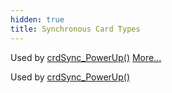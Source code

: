 ```yaml
---
hidden: true
title: Synchronous Card Types
---
```


Used by <a href="crdsync_8h.md#a54f538cdfe50976653de0ed7550a716b">crdSync_PowerUp()</a> [More\...](#details)

Used by <a href="crdsync_8h.md#a54f538cdfe50976653de0ed7550a716b">crdSync_PowerUp()</a>
